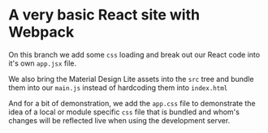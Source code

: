 # A very basic React site with Webpack

On this branch we add some `css` loading and break out our React code into
it's own `app.jsx` file.

We also bring the Material Design Lite assets into the `src` tree and bundle them into
our `main.js` instead of hardcoding them into `index.html`

And for a bit of demonstration, we add the `app.css` file to demonstrate the idea of a local or
module specific `css` file that is bundled and whom's changes will be reflected live
when using the development server.
